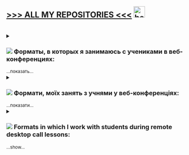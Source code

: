 ## [>>>  ALL MY REPOSITORIES  <<<](https://unibreakfast.github.io/) <img src="https://media.giphy.com/media/hvRJCLFzcasrR4ia7z/giphy.gif" alt="hey there" width="30px"/>

<br>
<details>
  <summary> <h3><img src="https://user-images.githubusercontent.com/19654456/196938234-1c57e40d-60c7-4edb-b955-6a9b4d7a8ec5.png">
    Форматы, в которых я занимаюсь с учениками в веб-конференциях:</h3> <sub>...показать...</sub> </summary>
  
  <ul>
    <li>введение, советы по изучению, рекомендации материалов</li>
    <li>ответы на вопросы, с которыми ученик пришёл</li>
    <li>пояснение тем - отдельных или по порядку</li>
    <li>решение задачек, придумывание нужных на ходу</li>
    <li>написание и разбор механики реализации типовых компонентов</li>
    <li>написание тестовых заданий работодателей</li>
    <li>парное программирование</li>
    <li>прохождение учебников вместе</li>
    <li>поддержка в прохождении интерактивных обучающих сайтов</li>
    <li>помощь в написании своих проектов</li>
    <li>вёрстка макетов с подсказками</li>
    <li>код-ревью проектов учеников и не только</li>
    <li>помощь с рабочими задачами</li>
    <li>мок-собеседования (имитация реального)</li>
    <li>помощь в прохождении квалификационных тестов</li>
    <li>совместный просмотр видеокурсов с пояснениями</li>
    <li>чтение моих и чужих написанных проектов, разъясняя всё</li>
    <li>проектирование приложений (архитектура, данные, интерфейсы)</li>
    <li>написание казуальных игрушек (змейки, тетрисы, сапёры и т.п.)</li>
    <li>групповой урок в формате перевёрнутого класса</li>
    <li>лайв-кодинг (пишу что-то при учениках с комментариями по ходу)</li>
    <li>передача навыков продвинутого пользования основными инструментами разработки</li>
    <li>карьерное консультирование, мотивация, коучинг, психологическая поддержка</li>
  </ul>

</details>
<details>
  <summary> <h3><img src="https://user-images.githubusercontent.com/19654456/196937099-9bf34608-0227-4efc-bac4-4c1cba3566e1.png">
    Формати, моїх занять з учнями у веб-конференціях:</h3> <sub>...показати...</sub> </summary>
  
  <ul>
    <li>Початок, поради у навчанні, рекомендовані матеріали</li>
    <li>відповіді на питання, з якими учень прийшов</li>
    <li>пояснення тем - окремих або по порядку</li>
    <li>вирішення завдань, вигадування потрібних власних на ходу</li>
    <li>написання та розбір механіки реалізації типових компонентів</li>
    <li>написання тестових завдань роботодавців</li>
    <li>парне програмування</li>
    <li>проходження підручників разом</li>
    <li>підтримка проходження інтерактивних навчальних сайтів</li>
    <li>допомога у написанні своїх проектів</li>
    <li>верстка макетів із підказками</li>
    <li>код-рев'ю проектів учнів і не тільки</li>
    <li>допомога з робочими задачами</li>
    <li>мок-співбесіда (імітація реальної)</li>
    <li>допомога у проходженні кваліфікаційних тестів</li>
    <li>спільний перегляд відеокурсів з поясненнями</li>
    <li>читання моїх та чужих вже написаних проектів, роз'яснюючи все</li>
    <li>проектування програм (архітектура, дані, інтерфейси)</li>
    <li>написання казуальних ігор (змійки, тетріси, сапери тощо)</li>
    <li>груповий урок у форматі перевернутого класу</li>
    <li>лайв-кодинг (пишу щось при учнях з коментарями по ходу)</li>
    <li>передача поглиблених навичок користування основними інструментами розробки</li>
    <li>кар'єрне консультування, мотивація, коучинг, психологічна підтримка</li>
  </ul>

</details>
<details>
  <summary><h3><img src="https://user-images.githubusercontent.com/19654456/196941031-0a5c3600-c9b5-4d02-b9e1-fb7d75bc0ef2.png">
    Formats in which I work with students during remote desktop call lessons:</h3> <sub>...show...</sub> </summary>
  
  <ul>
    <li>introduction, study tips, material recommendations</li>
    <li>answers to the questions the student came with</li>
    <li>explanation of topics - singlular or sequential</li>
    <li>solving algorithmic tasks (kata), inventing the right ones on the go</li>
    <li>writing generic component proofs of concepts</li>
    <li>writing test tasks given by employers</li>
    <li>pair programming</li>
    <li>walking through tutorials together</li>
    <li>support in completing interactive learning sites</li>
    <li>help with writing own projects</li>
    <li>building site layouts from design, with hints and explanations</li>
    <li>code review for projects done by students</li>
    <li>help with work tasks</li>
    <li>mock interviews (imitation of a real one)</li>
    <li>assistance with qualification tests</li>
    <li>going through video courses together</li>
    <li>reading prewritten code, explaining everything I can</li>
    <li>application design (architecture, data, interfaces)</li>
    <li>writing casual games (snake, tetris, sapper, etc.)</li>
    <li>group flipped class</li>
    <li>live coding (I code in front of students with comments along the way)</li>
    <li>transfer of skills of advanced use of the prime development apps and tools</li>
    <li>career counseling, motivation, coaching, psychological support</li>
  </ul>

</details>
